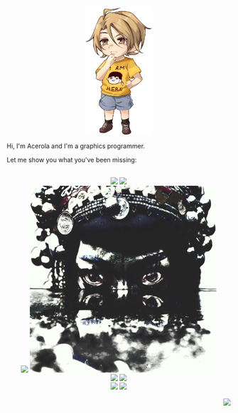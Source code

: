 <div align="center">
<img src="rolachibiblack2.png" width="150">
</div>

Hi, I'm Acerola and I'm a graphics programmer.

Let me show you what you've been missing:

</br>

<div align="center">
<a href="https://youtu.be/Y0Ko0kvwfgA"><img src="grass.gif"></a>
<a href="https://youtu.be/jJnwzkBre8Y"><img src="acerolafx.gif"></a> </br>
<a href="https://youtu.be/LDhN-JK3U9g"><img src="kuwahara.gif"></a>
<a href="https://youtu.be/5EuYKEvugLU"><img src="gaussian.png"></a> </br>
<a href="https://youtu.be/HMmmBDRy-jE"><img src="pixelsort.gif"></a>
<a href="https://youtu.be/ryB8hT5TMSg"><img src="smoke.gif"></a> </br>
<a href="https://youtu.be/yPfagLeUa7k"><img src="ocean.gif"></a>
<a href="https://youtu.be/fv-wlo8yVhk"><img src="colorpalette.gif"></a> </br>
</br>
</div>
<img align="right" src="https://komarev.com/ghpvc/?username=garrettgunnell&color=e95c7d&label=Views">
